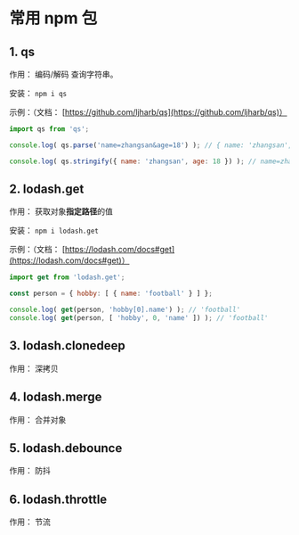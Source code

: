 # 常用 npm 包

## 1. qs

作用： 编码/解码 查询字符串。

安装： `npm i qs`

示例：（文档： [https://github.com/ljharb/qs](https://github.com/ljharb/qs)）

```javascript
import qs from 'qs';

console.log( qs.parse('name=zhangsan&age=18') ); // { name: 'zhangsan', age: 18 }

console.log( qs.stringify({ name: 'zhangsan', age: 18 }) ); // name=zhangsan&age=18
```

## 2. lodash.get

作用： 获取对象**指定路径**的值

安装： `npm i lodash.get`

示例：（文档： [https://lodash.com/docs#get](https://lodash.com/docs#get)）

```javascript
import get from 'lodash.get';

const person = { hobby: [ { name: 'football' } ] };

console.log( get(person, 'hobby[0].name') ); // 'football'
console.log( get(person, [ 'hobby', 0, 'name' ]) ); // 'football'
```

## 3. lodash.clonedeep

作用： 深拷贝


## 4. lodash.merge

作用： 合并对象


## 5. lodash.debounce

作用： 防抖


## 6. lodash.throttle

作用： 节流